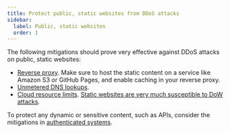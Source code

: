 ```yaml
---
title: Protect public, static websites from DDoS attacks
sidebar:
  label: Public, static websites
  order: 1
---
```


The following mitigations should prove very effective against DDoS attacks on public, static websites:

- [Reverse proxy](../mitigations/reverse-proxies.md). Make sure to host the static content on a service like Amazon S3 or GitHub Pages, and enable caching in your reverse proxy.
- [Unmetered DNS lookups](../mitigations/unmetered-dns.md).
- [Cloud resource limits](../mitigations/resource-limits.md). [Static websites are very much susceptible to DoW attacks](https://news.ycombinator.com/item?id=39520776).

To protect any dynamic or sensitive content, such as APIs,
consider the mitigations in [authenticated systems](authenticated.md).
